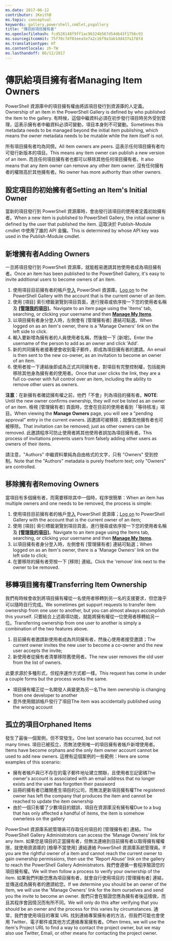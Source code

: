 ```yaml
---
ms.date: 2017-06-12
contributor: JKeithB
ms.topic: conceptual
keywords: gallery,powershell,cmdlet,psgallery
title: "傳訊給項目擁有者"
ms.openlocfilehash: fcd538148f9ff1ac96324b567d54d643f1756c93
ms.sourcegitcommit: 75f70c7df01eea5e7a2c16f9a3ab1dd437a1f8fd
ms.translationtype: HT
ms.contentlocale: zh-TW
ms.lasthandoff: 06/12/2017
---
```

# <a name="managing-item-owners"></a><span data-ttu-id="537c6-103">傳訊給項目擁有者</span><span class="sxs-lookup"><span data-stu-id="537c6-103">Managing Item Owners</span></span>

<span data-ttu-id="537c6-104">PowerShell 資源庫中的項目擁有權由將該項目發行到資源庫的人定義。</span><span class="sxs-lookup"><span data-stu-id="537c6-104">Ownership of an item in the PowerShell Gallery is defined by who published the item to the gallery.</span></span>
<span data-ttu-id="537c6-105">有時候，這個中繼資料必須在初步發行項目時另外受到管理，這表示擁有者中繼資料必須可變動，項目本身則不可變動。</span><span class="sxs-lookup"><span data-stu-id="537c6-105">Sometimes this metadata needs to be managed beyond the initial item publishing, which means the owner metadata needs to be mutable while the item itself is not.</span></span>

<span data-ttu-id="537c6-106">所有項目擁有者均為同儕。</span><span class="sxs-lookup"><span data-stu-id="537c6-106">All item owners are peers.</span></span> <span data-ttu-id="537c6-107">這表示任何項目擁有者均可發行新版本的項目。</span><span class="sxs-lookup"><span data-stu-id="537c6-107">This means any item owner can publish a new version of an item.</span></span> <span data-ttu-id="537c6-108">而且任何項目擁有者也都可以移除其他任何項目擁有者。</span><span class="sxs-lookup"><span data-stu-id="537c6-108">It also means that any item owner can remove any other item owner.</span></span> <span data-ttu-id="537c6-109">沒有任何擁有者的權限高於其他擁有者。</span><span class="sxs-lookup"><span data-stu-id="537c6-109">No owner has more authority than other owners.</span></span>  

## <a name="setting-an-items-initial-owner"></a><span data-ttu-id="537c6-110">設定項目的初始擁有者</span><span class="sxs-lookup"><span data-stu-id="537c6-110">Setting an Item's Initial Owner</span></span> 

<span data-ttu-id="537c6-111">當新的項目發行到 PowerShell 資源庫時，會由發行該項目的使用者定義初始擁有者。</span><span class="sxs-lookup"><span data-stu-id="537c6-111">When a new item is published to PowerShell Gallery, the initial owner is defined by the user that published the item.</span></span> <span data-ttu-id="537c6-112">這取決於 Publish-Module cmdlet 中使用了誰的 API 金鑰。</span><span class="sxs-lookup"><span data-stu-id="537c6-112">This is determined by whose API key was used in the Publish-Module cmdlet.</span></span>

## <a name="adding-owners"></a><span data-ttu-id="537c6-113">新增擁有者</span><span class="sxs-lookup"><span data-stu-id="537c6-113">Adding Owners</span></span>

<span data-ttu-id="537c6-114">一旦將項目發行到 PowerShell 資源庫，就能輕易邀請其他使用者成為項目擁有者。</span><span class="sxs-lookup"><span data-stu-id="537c6-114">Once an item has been published to the PowerShell Gallery, it's easy to invite additional users to become owners of an item.</span></span>

1. <span data-ttu-id="537c6-115">使用項目目前擁有者的帳戶[登入](https://powershellgallery.com/users/account/LogOn) PowerShell 資源庫。</span><span class="sxs-lookup"><span data-stu-id="537c6-115">[Log on](https://powershellgallery.com/users/account/LogOn) to the PowerShell Gallery with the account that is the current owner of an item.</span></span>
2. <span data-ttu-id="537c6-116">使用 [項目] 索引標籤瀏覽到項目頁面，進行搜尋或依序按一下您的使用者名稱及 [**[管理我的項目]**](https://www.powershellgallery.com/account/Packages)。</span><span class="sxs-lookup"><span data-stu-id="537c6-116">Navigate to an item page using the 'Items' tab, searching, or clicking your username and then [**Manage My Items**](https://www.powershellgallery.com/account/Packages).</span></span>
3. <span data-ttu-id="537c6-117">以項目擁有者身分登入時，左側會有 [管理擁有者] 連結可點選。</span><span class="sxs-lookup"><span data-stu-id="537c6-117">When logged on as an item's owner, there is a 'Manage Owners' link on the left side to click.</span></span>
4. <span data-ttu-id="537c6-118">輸入要新增為擁有者的人員使用者名稱，然後按一下 [新增]。</span><span class="sxs-lookup"><span data-stu-id="537c6-118">Enter the username of the person to add as an owner and click 'Add'.</span></span>
5. <span data-ttu-id="537c6-119">新的共同擁有者接著便會收到電子郵件，即成為項目擁有者的邀請。</span><span class="sxs-lookup"><span data-stu-id="537c6-119">An email is then sent to the new co-owner, as an invitation to become an owner of an item.</span></span>
6. <span data-ttu-id="537c6-120">使用者按一下連結後即成為正式共同擁有者，對項目有完整控制權，包括能夠移除其他身為擁有者的使用者。</span><span class="sxs-lookup"><span data-stu-id="537c6-120">Once that user clicks the link, they are a full co-owner with full control over an item, including the ability to remove other users as owners.</span></span>

<span data-ttu-id="537c6-121">**注意**：在新擁有者確認擁有權之前，他們「不會」列為項目的擁有者。</span><span class="sxs-lookup"><span data-stu-id="537c6-121">**NOTE**: Until the new owner confirms ownership, they *will not* be listed as an owner of an item.</span></span>
<span data-ttu-id="537c6-122">檢視 [管理擁有者] 頁面時，您會在目前的使用者看到「等待核准」項目。</span><span class="sxs-lookup"><span data-stu-id="537c6-122">When viewing the **Manage Owners** page, you will see a "pending approval" entry in the current owners.</span></span>
<span data-ttu-id="537c6-123">該邀請可被移除；就像其他擁有者也可被移除。</span><span class="sxs-lookup"><span data-stu-id="537c6-123">That invitation can be removed; just as other owners can be removed.</span></span>
<span data-ttu-id="537c6-124">此邀請程序可防止使用者將其他使用者誤加為項目擁有者。</span><span class="sxs-lookup"><span data-stu-id="537c6-124">This process of invitations prevents users from falsely adding other users as owners of their items.</span></span>

<span data-ttu-id="537c6-125">請注意，"Authors" 中繼資料單純為自由格式的文字，只有 "Owners" 受到控制。</span><span class="sxs-lookup"><span data-stu-id="537c6-125">Note that the "Authors" metadata is purely freeform text; only "Owners" are controlled.</span></span>


## <a name="removing-owners"></a><span data-ttu-id="537c6-126">移除擁有者</span><span class="sxs-lookup"><span data-stu-id="537c6-126">Removing Owners</span></span>
<span data-ttu-id="537c6-127">當項目有多個擁有者，而需要移除其中一個時，程序很簡單：</span><span class="sxs-lookup"><span data-stu-id="537c6-127">When an item has multiple owners and one needs to be removed, the process is simple:</span></span>

1. <span data-ttu-id="537c6-128">使用項目目前擁有者的帳戶[登入](https://powershellgallery.com/users/account/LogOn) PowerShell 資源庫；</span><span class="sxs-lookup"><span data-stu-id="537c6-128">[Log on](https://powershellgallery.com/users/account/LogOn) to PowerShell Gallery with the account that is the current owner of an item;</span></span>
2. <span data-ttu-id="537c6-129">使用 [項目] 索引標籤瀏覽到項目頁面，進行搜尋或依序按一下您的使用者名稱及 [**[管理我的項目]**](https://www.powershellgallery.com/account/Packages)。</span><span class="sxs-lookup"><span data-stu-id="537c6-129">Navigate to an item page using the Items tab, searching, or clicking your username and then [**Manage My Items**](https://www.powershellgallery.com/account/Packages).</span></span>
3. <span data-ttu-id="537c6-130">以項目擁有者身分登入時，左側會有 [管理擁有者] 連結可點選；</span><span class="sxs-lookup"><span data-stu-id="537c6-130">When logged on as an item's owner, there is a 'Manage Owners' link on the left side to click;</span></span>
4. <span data-ttu-id="537c6-131">在要移除的擁有者旁按一下 [移除] 連結。</span><span class="sxs-lookup"><span data-stu-id="537c6-131">Click the 'remove' link next to the owner to be removed.</span></span>



## <a name="transferring-item-ownership"></a><span data-ttu-id="537c6-132">移轉項目擁有權</span><span class="sxs-lookup"><span data-stu-id="537c6-132">Transferring Item Ownership</span></span>
<span data-ttu-id="537c6-133">我們有時候會收到將項目擁有權從一名使用者移轉到另一名的支援要求，但您幾乎可以隨時自行完成。</span><span class="sxs-lookup"><span data-stu-id="537c6-133">We sometimes get support requests to transfer item ownership from one user to another, but you can almost always accomplish this yourself.</span></span>
<span data-ttu-id="537c6-134">只要結合上述兩項功能，就能將擁有權從一位使用者移轉給另一位。</span><span class="sxs-lookup"><span data-stu-id="537c6-134">Transferring ownership from one user to another is simply a combination of the two features above.</span></span>

1. <span data-ttu-id="537c6-135">目前擁有者邀請新使用者成為共同擁有者，然後心使用者接受邀請；</span><span class="sxs-lookup"><span data-stu-id="537c6-135">The current owner invites the new user to become a co-owner and the new user accepts the invite;</span></span>
2. <span data-ttu-id="537c6-136">新使用者從擁有者清單移除舊使用者。</span><span class="sxs-lookup"><span data-stu-id="537c6-136">The new user removes the old user from the list of owners.</span></span>

<span data-ttu-id="537c6-137">此要求源於多種形式，但程序運作方式都一樣。</span><span class="sxs-lookup"><span data-stu-id="537c6-137">This request has come in under a couple forms but the process works the same.</span></span>

* <span data-ttu-id="537c6-138">項目擁有權正從一名開發人員變更為另一名</span><span class="sxs-lookup"><span data-stu-id="537c6-138">The item ownership is changing from one developer to another</span></span>
* <span data-ttu-id="537c6-139">意外使用錯誤帳戶發行了項目</span><span class="sxs-lookup"><span data-stu-id="537c6-139">The item was accidentally published using the wrong account</span></span>


## <a name="orphaned-items"></a><span data-ttu-id="537c6-140">孤立的項目</span><span class="sxs-lookup"><span data-stu-id="537c6-140">Orphaned Items</span></span>
<span data-ttu-id="537c6-141">發生了最後一個案例，但不常發生。</span><span class="sxs-lookup"><span data-stu-id="537c6-141">One last scenario has occurred, but not many times.</span></span>
<span data-ttu-id="537c6-142">項目已被孤立，而無法使用唯一的項目擁有者帳戶新增使用者。</span><span class="sxs-lookup"><span data-stu-id="537c6-142">Items have become orphans and the only item owner account cannot be used to add new owners.</span></span>
<span data-ttu-id="537c6-143">這裡有這個案例的一些範例：</span><span class="sxs-lookup"><span data-stu-id="537c6-143">Here are some examples of this scenario:</span></span>

* <span data-ttu-id="537c6-144">擁有者帳戶與已不存在的電子郵件地址建立關聯，且使用者忘記密碼</span><span class="sxs-lookup"><span data-stu-id="537c6-144">The owner's account is associated with an email address that no longer exists and the user has forgotten their password</span></span>
* <span data-ttu-id="537c6-145">註冊的擁有者已離開產生項目的公司，而無法更新項目擁有權</span><span class="sxs-lookup"><span data-stu-id="537c6-145">The registered owner has left the company that produces the item and cannot be reached to update the item ownership</span></span>
* <span data-ttu-id="537c6-146">由於一個只影響了少數項目的錯誤，項目在資源庫沒有擁有權</span><span class="sxs-lookup"><span data-stu-id="537c6-146">Due to a bug that has only affected a handful of items, the item is somehow ownerless on the gallery</span></span>

<span data-ttu-id="537c6-147">PowerShell 資源庫系統管理員可存取任何項目的 [管理擁有者] 連結。</span><span class="sxs-lookup"><span data-stu-id="537c6-147">The PowerShell Gallery Administrators can access the 'Manage Owners' link for any item.</span></span>
<span data-ttu-id="537c6-148">如果您是項目的正當擁有者，但無法連絡到目前擁有者以取得擁有權權限，就使用資源庫的 [檢舉不當使用] 連結連絡 PowerShell 資源庫系統管理員。</span><span class="sxs-lookup"><span data-stu-id="537c6-148">If you are the rightful owner of a item and cannot reach the current owner to gain ownership permissions, then use the 'Report Abuse' link on the gallery to reach the PowerShell Gallery Administrators.</span></span>
<span data-ttu-id="537c6-149">我們會遵循一套程序驗證您的項目擁有權。</span><span class="sxs-lookup"><span data-stu-id="537c6-149">We will then follow a process to verify your ownership of the item.</span></span>
<span data-ttu-id="537c6-150">如果我們判斷您應為項目擁有者，就會自行使用項目的 [管理擁有者] 連結，並傳送成為擁有者的邀請給您。</span><span class="sxs-lookup"><span data-stu-id="537c6-150">If we determine you should be an owner of the item, we will use the 'Manage Owners' link for the item ourselves and send you the invite to become an owner.</span></span>
<span data-ttu-id="537c6-151">我們只會在驗證您應為擁有者後這樣做，而且其程序會因情況而有所不同。</span><span class="sxs-lookup"><span data-stu-id="537c6-151">We will only do this after verifying that you should be an owner and the process for this varies by circumstances.</span></span>
<span data-ttu-id="537c6-152">通常，我們會使用項目的專案 URL 找到連絡專案擁有者的方法，但我們可能也會使用 Twitter、電子郵件或其他方式連絡專案擁有者。</span><span class="sxs-lookup"><span data-stu-id="537c6-152">Often times, we will use the item's Project URL to find a way to contact the project owner, but we may also use Twitter, Email, or other means for contacting the project owner.</span></span>

